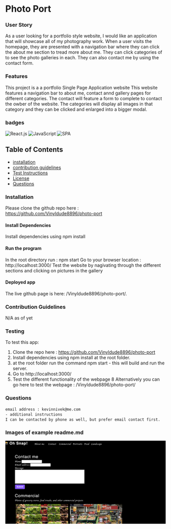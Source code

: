 # Photo Port
### User Story

As a user looking for a portfolio style website, I would like an application that will showcase all of my photography work. When a user visits the homepage, they are presented with a navigation bar where they can click the about me section to tread more about me. They can click categories of to see the photo galleries in each. They can also contact me by using the contact form. 
### Features
This project is a a portfolio Single Page Application website 
This website features a navigation bar to about me, contact annd gallery pages for different categories.
The contact will feature a form to complete to contact the owber of the website.
The categories will display all images in that category and they can be clicked and enlarged into a bigger modal.


### badges
![React.js](https://img.shields.io/badge/React.js-License-blue)
![JavaScript](https://img.shields.io/badge/JavaScript-License-yellowgreen)
![SPA](https://img.shields.io/badge/SPA-License-yellowgreen)

## Table of Contents

- [installation](#installation)
- [contribution guidelines](#contribution)
- [Test Instructions](#testing)
- [License](#license)
- [Questions](#questions)

### Installation
Please clone the github repo here :
https://github.com/Vinyldude8896/photo-port

#### Install Dependencies
Install dependencies using npm install

#### Run the program
In the root directory run : npm start
Go to your browser location : http://localhost:3000/
Test the website by nagivating through the different sections and clicking on pictures in the gallery

#### Deployed app
The live github page is here: 
/Vinyldude8896/photo-port/.


### Contribution Guidelines
N/A as of yet
### Testing
To test this app:
1. Clone the repo here : https://github.com/Vinyldude8896/photo-port
2. Install dependencies using npm install at the root folder.
3. at the root folder run the command npm start - this will build and run the server.
4. Go to http://localhost:3000/
7. Test the different functionality of the webpage
8 Alternatively you can go here to test the webpage : /Vinyldude8896/photo-port/

### Questions
    email address : kevinnivek@me.com
    - additional instructions 
    I can be contacted by phone as well, but prefer email contact first.

### Images of example readme.md

<img src="./src/assets/Oh_Snap_Website.png" alt="Getting started">
